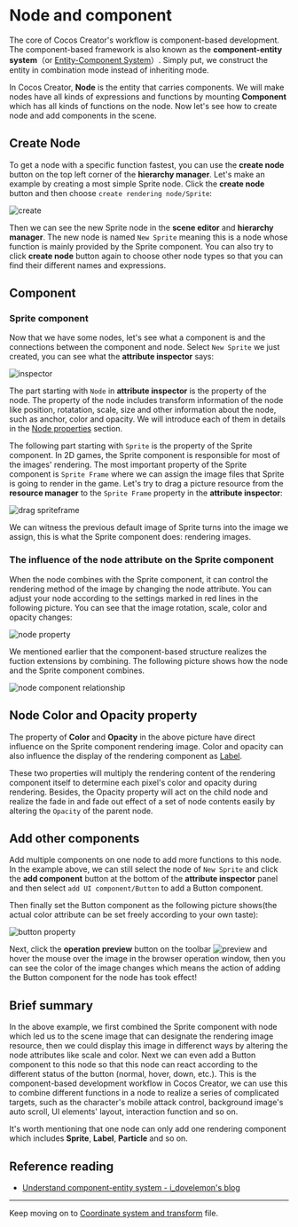 # Node and component

The core of Cocos Creator's workflow is component-based development. The component-based framework is also known as the **component-entity system**（or [Entity-Component System](https://en.wikipedia.org/wiki/Entity_component_system)）. Simply put, we construct the entity in combination mode instead of inheriting mode.

In Cocos Creator, **Node** is the entity that carries components. We will make nodes have all kinds of expressions and functions by mounting **Component** which has all kinds of functions on the node. Now let's see how to create node and add components in the scene.

## Create Node

To get a node with a specific function fastest, you can use the **create node** button on the top left corner of the **hierarchy manager**. Let's make an example by creating a most simple Sprite node. Click the **create node** button and then choose `create rendering node/Sprite`:

![create](node-component/create.png)

Then we can see the new Sprite node in the **scene editor** and **hierarchy manager**. The new node is named `New Sprite` meaning this is a node whose function is mainly provided by the Sprite component. You can also try to click **create node** button again to choose other node types so that you can find their different names and expressions.

## Component

### Sprite component

Now that we have some nodes, let's see what a component is and the connections between the component and node. Select `New Sprite` we just created, you can see what the **attribute inspector** says:

![inspector](node-component/inspector.png)

The part starting with `Node` in **attribute inspector** is the property of the node. The property of the node includes transform information of the node like position, rotatation, scale, size and other information about the node, such as anchor, color and opacity. We will introduce each of them in details in the [Node properties](node-properties.md) section.

The following part starting with `Sprite` is the property of the Sprite component. In 2D games, the Sprite component is responsible for most of the images' rendering. The most important property of the Sprite component is `Sprite Frame` where we can assign the image files that Sprite is going to render in the game. Let's try to drag a picture resource from the **resource manager** to the `Sprite Frame` property in the **attribute inspector**:

![drag spriteframe](node-component/drag_spriteframe.png)

We can witness the previous default image of Sprite turns into the image we assign, this is what the Sprite component does: rendering images.

### The influence of the node attribute on the Sprite component

When the node combines with the Sprite component, it can control the rendering method of the image by changing the node attribute. You can adjust your node according to the settings marked in red lines in the following picture. You can see that the image rotation, scale, color and opacity changes:

![node property](node-component/change_node_property.png)

We mentioned earlier that the component-based structure realizes the fuction extensions by combining. The following picture shows how the node and the Sprite component combines.

![node component relationship](node-component/node_chart.png)

## Node Color and Opacity property

The property of **Color** and **Opacity** in the above picture have direct influence on the Sprite component rendering image. Color and opacity can also influence the display of the rendering component as [Label](../components/label.md).

These two properties will multiply the rendering content of the rendering component itself to determine each pixel's color and opacity during rendering. Besides, the Opacity property will act on the child node and realize the fade in and fade out effect of a set of node contents easily by altering the `Opacity` of the parent node.

## Add other components

Add multiple components on one node to add more functions to this node. In the example above, we can still select the node of `New Sprite` and click the **add component** button at the bottom of the **attribute inspector** panel and then select `add UI component/Button` to add a Button component.

Then finally set the Button component as the following picture shows(the actual color attribute can be set freely according to your own taste):

![button property](node-component/button_property.png)

Next, click the **operation preview** button on the toolbar ![preview](../basics/toolbar/preview.png) and hover the mouse over the image in the browser operation window, then you can see the color of the image changes which means the action of adding the Button component for the node has took effect!

## Brief summary

In the above example, we first combined the Sprite component with node which led us to the scene image that can designate the rendering image resource, then we could display this image in differenct ways by altering the node attributes like scale and color. Next we can even add a Button component to this node so that this node can react according to the different status of the button (normal, hover, down, etc.). This is the component-based development workflow in Cocos Creator, we can use this to combine different functions in a node to realize a series of complicated targets, such as the character's mobile attack control, background image's auto scroll, UI elements' layout, interaction function and so on.

It's worth mentioning that one node can only add one rendering component which includes **Sprite**, **Label**, **Particle** and so on.

## Reference reading

- [Understand component-entity system - i_dovelemon's blog](http://blog.csdn.net/i_dovelemon/article/details/25798677)

<hr>

Keep moving on to [Coordinate system and transform](transform.md) file.